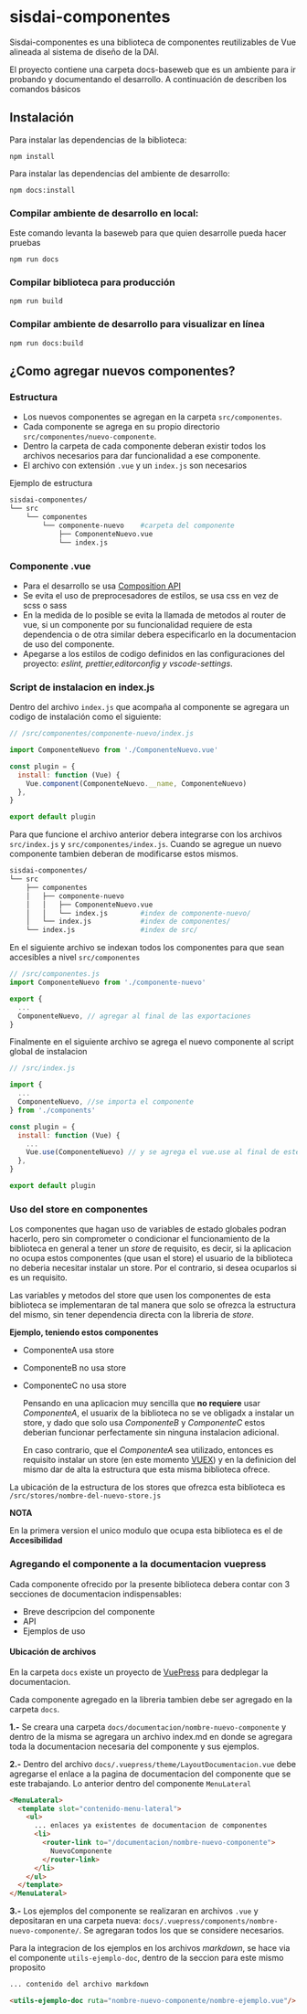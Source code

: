 # sisdai-componentes

Sisdai-componentes es una biblioteca de componentes reutilizables de Vue alineada al sistema de diseño de la DAI.

El proyecto contiene una carpeta docs-baseweb que es un ambiente para ir probando y documentando el desarrollo. A continuación de describen los comandos básicos

## Instalación

Para instalar las dependencias de la biblioteca:

```
npm install
```

Para instalar las dependencias del ambiente de desarrollo:

```
npm docs:install
```

### Compilar ambiente de desarrollo en local:

Este comando levanta la baseweb para que quien desarrolle pueda hacer pruebas

```
npm run docs
```

### Compilar biblioteca para producción

```
npm run build
```

### Compilar ambiente de desarrollo para visualizar en línea

```
npm run docs:build
```

## ¿Como agregar nuevos componentes?

### Estructura

- Los nuevos componentes se agregan en la carpeta `src/componentes`.
- Cada componente se agrega en su propio directorio `src/componentes/nuevo-componente`.
- Dentro la carpeta de cada componente deberan existir todos los archivos necesarios para dar funcionalidad a ese componente.
- El archivo con extensión `.vue` y un `index.js` son necesarios

Ejemplo de estructura

```bash
sisdai-componentes/
└── src
    └── componentes
        └── componente-nuevo    #carpeta del componente
            ├── ComponenteNuevo.vue
            └── index.js

```

### Componente .vue

- Para el desarrollo se usa [Composition API](https://vuejs.org/guide/introduction.html#composition-api)
- Se evita el uso de preprocesadores de estilos, se usa css en vez de scss o sass
- En la medida de lo posible se evita la llamada de metodos al router de vue, si un componente por su funcionalidad requiere de esta dependencia o de otra similar debera especificarlo en la documentacion de uso del componente.
- Apegarse a los estilos de codigo definidos en las configuraciones del proyecto: _eslint, prettier,editorconfig y vscode-settings_.

### Script de instalacion en index.js

Dentro del archivo `index.js` que acompaña al componente se agregara un codigo de instalación como el siguiente:

```js
// /src/componentes/componente-nuevo/index.js

import ComponenteNuevo from './ComponenteNuevo.vue'

const plugin = {
  install: function (Vue) {
    Vue.component(ComponenteNuevo.__name, ComponenteNuevo)
  },
}

export default plugin
```

Para que funcione el archivo anterior debera integrarse con los archivos `src/index.js` y `src/componentes/index.js`. Cuando se agregue un nuevo componente tambien deberan de modificarse estos mismos.

```bash
sisdai-componentes/
└── src
    ├── componentes
    │   ├── componente-nuevo
    │   │   ├── ComponenteNuevo.vue
    │   │   └── index.js 		#index de componente-nuevo/
    │   └── index.js 			#index de componentes/
    └── index.js 				#index de src/


```

En el siguiente archivo se indexan todos los componentes para que sean accesibles a nivel `src/componentes`

```js
// /src/componentes.js
import ComponenteNuevo from './componente-nuevo'

export {
  ...
  ComponenteNuevo, // agregar al final de las exportaciones
}

```

Finalmente en el siguiente archivo se agrega el nuevo componente al script global de instalacion

```js
// /src/index.js

import {
  ...
  ComponenteNuevo, //se importa el componente
} from './components'

const plugin = {
  install: function (Vue) {
    ...
    Vue.use(ComponenteNuevo) // y se agrega el vue.use al final de este bloque
  },
}

export default plugin


```

### Uso del store en componentes

Los componentes que hagan uso de variables de estado globales podran hacerlo, pero sin comprometer o condicionar el funcionamiento de la biblioteca en general a tener un _store_ de requisito, es decir, si la aplicacion no ocupa estos componentes (que usan el store) el usuario de la biblioteca no deberia necesitar instalar un store. Por el contrario, si desea ocuparlos si es un requisito.

Las variables y metodos del store que usen los componentes de esta biblioteca se implementaran de tal manera que solo se ofrezca la estructura del mismo, sin tener dependencia directa con la libreria de _store_.

**Ejemplo, teniendo estos componentes**

- ComponenteA usa store
- ComponenteB no usa store
- ComponenteC no usa store

  Pensando en una aplicacion muy sencilla que **no requiere** usar _ComponenteA_, el usuarix de la biblioteca no se ve obligadx a instalar un store, y dado que solo usa _ComponenteB_ y _ComponenteC_ estos deberian funcionar perfectamente sin ninguna instalacion adicional.

  En caso contrario, que el _ComponenteA_ sea utilizado, entonces es requisito instalar un store (en este momento [VUEX](https://vuex.vuejs.org/)) y en la definicion del mismo dar de alta la estructura que esta misma biblioteca ofrece.

La ubicación de la estructura de los stores que ofrezca esta biblioteca es `/src/stores/nombre-del-nuevo-store.js`

**NOTA**

En la primera version el unico modulo que ocupa esta biblioteca es el de **Accesibilidad**

### Agregando el componente a la documentacion vuepress

Cada componente ofrecido por la presente biblioteca debera contar con 3 secciones de documentacion indispensables:

- Breve descripcion del componente
- API
- Ejemplos de uso

#### Ubicación de archivos

En la carpeta `docs` existe un proyecto de [VuePress](https://vuepress.vuejs.org/) para dedplegar la documentacion.

Cada componente agregado en la libreria tambien debe ser agregado en la carpeta `docs`.

**1.-** Se creara una carpeta `docs/documentacion/nombre-nuevo-componente` y dentro de la misma se agregara un archivo index.md en donde se agregara toda la documentacion necesaria del componente y sus ejemplos.

**2.-** Dentro del archivo `docs/.vuepress/theme/LayoutDocumentacion.vue` debe agregarse el enlace a la pagina de documentacion del componente que se este trabajando. Lo anterior dentro del componente `MenuLateral`

```html
<MenuLateral>
  <template slot="contenido-menu-lateral">
    <ul>
      ... enlaces ya existentes de documentacion de componentes
      <li>
        <router-link to="/documentacion/nombre-nuevo-componente">
          NuevoComponente
        </router-link>
      </li>
    </ul>
  </template>
</MenuLateral>
```

**3.-** Los ejemplos del componente se realizaran en archivos `.vue` y depositaran en una carpeta nueva: `docs/.vuepress/components/nombre-nuevo-componente/`. Se agregaran todos los que se considere necesarios.

Para la integracion de los ejemplos en los archivos _markdown_, se hace via el componente `utils-ejemplo-doc`, dentro de la seccion para este mismo proposito

```md
... contenido del archivo markdown

<utils-ejemplo-doc ruta="nombre-nuevo-componente/nombre-ejemplo.vue"/>
```
